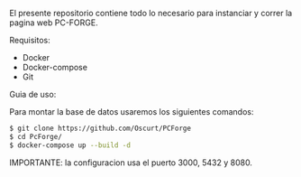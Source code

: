 El presente repositorio contiene todo lo necesario para instanciar y correr la pagina web PC-FORGE.

Requisitos:

- Docker
- Docker-compose
- Git


Guia de uso:

Para montar la base de datos usaremos los siguientes comandos:

```sh
$ git clone https://github.com/Oscurt/PCForge
$ cd PcForge/
$ docker-compose up --build -d
```
IMPORTANTE: la configuracion usa el puerto 3000, 5432 y 8080.
